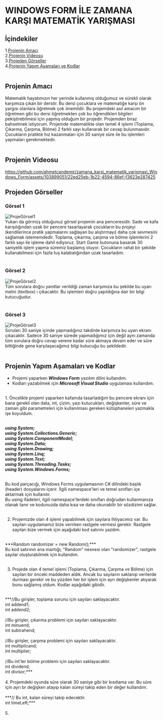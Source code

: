 # WINDOWS FORM İLE ZAMANA KARŞI MATEMATİK YARIŞMASI
## İçindekiler
 1.[Projenin Amacı](#Projenin-Amacı)</br>
 2.[Projenin Videosu](#Projenin-Videosu)</br>
 3.[Projeden Görseller](#Projeden-Görseller)</br>
 4.[Projenin Yapım Aşamaları ve Kodlar](#Projenin-Yapım-Aşamaları-ve-Kodlar)</br>
</br>
## Projenin Amacı
Matematik hayatımızın her yerinde kullanmış olduğumuz ve sürekli olarak karşımıza çıkan bir derstir. Bu dersi çocuklara ve matematiğe karşı ön yargısı olanlara öğretmek çok önemlidir. Bu projemdeki asıl amacım bir öğretmen gibi bu dersi öğretmekten çok bu öğrendikleri bilgileri pekiştirebilmesi için yapmış olduğum bir projedir. Projemden biraz bahsetmek istiyorum. Projemde matematikte olan temel 4 işlemi (Toplama, Çıkarma, Çarpma, Bölme) 2 farklı sayı kullanarak bir cevap bulunmasıdır. Çocukların pratikte hız kazanmaları için 30 saniye süre ile bu işlemleri yapmaları gerekmektedir. </br>
</br>
## Projenin Videosu 
https://github.com/ahmetcandemir/zamana_karsi_matematik_yarismasi_Windows_Form/assets/103899051/22ed25eb-1b22-4594-86ef-f3623e287425
</br>
## Projeden Görseller
### Görsel 1
![ProjeGörsel1](https://github.com/ahmetcandemir/zamana_karsi_matematik_yarismasi_Windows_Form/assets/103899051/4bd5b4c7-41b7-4740-8267-00fb7e02c7ee) </br>
Yukarı da görmüş olduğunuz görsel projemin ana penceresidir. Sade ve kafa karışılığından uzak bir pencere tasarlayarak çocukların bu projeyi (kendilerince pratik yapmalarını sağlayan bu alıştırmayı) daha çok sevmesini sağlamak istememdedir. Toplama, çıkarma, çarpma ve bölme işlemlerini 2 farklı sayı ile işleme dahil ediyoruz. Start Game butonuna basarak 30 saniyelik işlem yapma süremiz başlamış oluyor. Çocukların rahat bir şekilde kullanabilmesi için fazla tuş kalabalığından uzak tasarladım.</br>
</br>
### Görsel 2 
![ProjeGörsel2](https://github.com/ahmetcandemir/zamana_karsi_matematik_yarismasi_Windows_Form/assets/103899051/d17e8312-5d8d-4e6e-8da9-d00ec9ee746f) </br>
Tüm sorulara doğru yanıtlar verildiği zaman karşımıza bu şekilde bu uyarı metni (textbox) ı çıkacaktır. Bu işlemleri doğru yapıldığına dair bir bilgi kutucuğudur. </br>
</br>
### Görsel 3
![ProjeGörsel3](https://github.com/ahmetcandemir/zamana_karsi_matematik_yarismasi_Windows_Form/assets/103899051/0cb9a18d-551c-4a9b-8651-9e4a1cf0afc9) </br>
Soruları 30 saniye içinde yapmadığınız takdirde karşımıza bu uyarı ekranı çıkacaktır. Sadece 30 saniye sürede yapmadığımız için değil aynı zamanda tüm sorulara doğru cevap verene kadar süre akmaya devam eder ve süre bittiğinde gene karşılaşacağımız bilgi kutucuğu bu şekildedir. </br>
</br>
## Projenin Yapım Aşamaları ve Kodlar
* Projemi yaparken ***Windows Form*** yazılım dilini kullandım.</br>
* Kodları yazabilmek için ***Microsoft Visual Studio*** uygulaması kullandım.</br>
</br>
1. Öncelikle projemi yaparken kafamda tasarladığım bu pencere ekranı için bana gerekli olan data, int, çizim, yazı kutucukları, değişkenler, süre ve zaman gibi parametreleri için kullanılması gereken kütüphaneleri yazmakla işe koyuldum. </br>
</br>

***using System; </br>
using System.Collections.Generic; </br>
using System.ComponentModel; </br>
using System.Data; </br>
using System.Drawing; </br>
using System.Linq; </br>
using System.Text; </br>
using System.Threading.Tasks; </br>
using System.Windows.Forms;*** </br> 

</br>
Bu kod parçacığı, Windows Forms uygulamasının C# dilindeki başlık (header) dosyalarını içerir. İlgili namespace'leri ve temel sınıfları içe aktarmak için kullanılır. </br>
Bu using ifadeleri, ilgili namespace'lerdeki sınıfları doğrudan kullanmanıza olanak tanır ve kodunuzda daha kısa ve daha okunabilir bir sözdizimi sağlar. </br>
</br>

2. Projemizde olan 4 işlemi yapabilmek için sayılara ihtiyacımız var. Bu sayıları uygulamamız bize verirken rastgele vermesi gerekir. Rastgele sayıları bize vermek için aşağıdaki kod satırını yazdım. </br>
</br>
***Random randomizer = new Random();*** </br>
Bu kod satırının ana mantığı; "Random" nesnesi olan "randomizer", rastgele sayılar oluşturabilmek için kullandım.</br>
</br>

3. Projede olan 4 temel işlemi (Toplama, Çıkarma, Çarpma ve Bölme) için sayıları bir önceki maddeden aldık. Ancak bu sayıların saklanıp verilerde durması gerekir ve bu yüzden her bir işlem için ayrı değişkenler atıyarak bunu sağlamış oldum. Kodlar aşağıdaki gibidir. </br>
</br>
***//Bu girişler, toplama sorunu için sayıları saklayacaktır.</br>
int addend1;</br>
int addend2;</br>
</br>
//Bu girişler, çıkarma problemi için sayıları saklayacaktır.</br>
int minuend;</br>
int subtrahend;</br>
</br>
//Bu girişler, çarpma problemi için sayıları saklayacaktır.</br>
int multiplicand;</br>
int multiplier;</br>
</br>
//Bu int'ler bölme problemi için sayıları saklayacaktır.</br>
int dividend;</br>
int divisor;***</br>
</br>
4. Projemdeki oyunda süre olarak 30 saniye gibi bir kısıtlama var. Bu süre için ayrı br değişken atayıp kalan süreyi takip eden bir değer kullandım.</br>
</br>
***// Bu int, kalan süreyi takip edecektir.</br>
int timeLeft;***</br>
</br>
5. 
